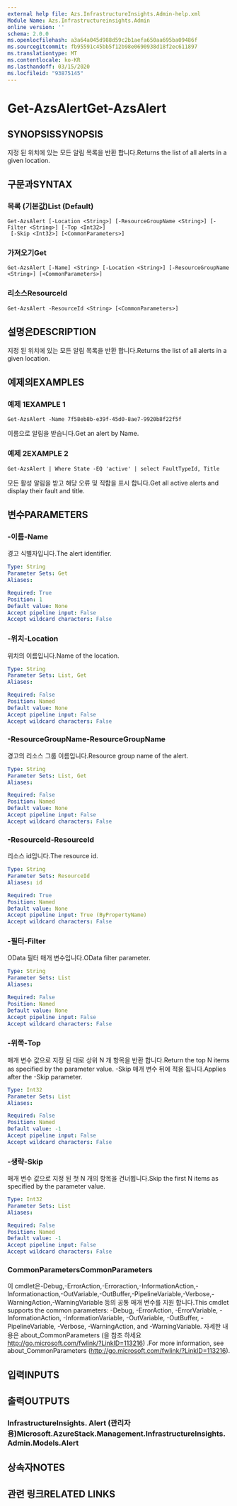 ```yaml
---
external help file: Azs.InfrastructureInsights.Admin-help.xml
Module Name: Azs.Infrastructureinsights.Admin
online version: ''
schema: 2.0.0
ms.openlocfilehash: a3a64a045d988d59c2b1aefa650aa695ba09486f
ms.sourcegitcommit: fb95591c45bb5f12b98e0690938d18f2ec611897
ms.translationtype: MT
ms.contentlocale: ko-KR
ms.lasthandoff: 03/15/2020
ms.locfileid: "93875145"
---
```

# <span data-ttu-id="ad7c5-101">Get-AzsAlert</span><span class="sxs-lookup"><span data-stu-id="ad7c5-101">Get-AzsAlert</span></span>

## <span data-ttu-id="ad7c5-102">SYNOPSIS</span><span class="sxs-lookup"><span data-stu-id="ad7c5-102">SYNOPSIS</span></span>
<span data-ttu-id="ad7c5-103">지정 된 위치에 있는 모든 알림 목록을 반환 합니다.</span><span class="sxs-lookup"><span data-stu-id="ad7c5-103">Returns the list of all alerts in a given location.</span></span>

## <span data-ttu-id="ad7c5-104">구문과</span><span class="sxs-lookup"><span data-stu-id="ad7c5-104">SYNTAX</span></span>

### <span data-ttu-id="ad7c5-105">목록 (기본값)</span><span class="sxs-lookup"><span data-stu-id="ad7c5-105">List (Default)</span></span>
```
Get-AzsAlert [-Location <String>] [-ResourceGroupName <String>] [-Filter <String>] [-Top <Int32>]
 [-Skip <Int32>] [<CommonParameters>]
```

### <span data-ttu-id="ad7c5-106">가져오기</span><span class="sxs-lookup"><span data-stu-id="ad7c5-106">Get</span></span>
```
Get-AzsAlert [-Name] <String> [-Location <String>] [-ResourceGroupName <String>] [<CommonParameters>]
```

### <span data-ttu-id="ad7c5-107">리소스</span><span class="sxs-lookup"><span data-stu-id="ad7c5-107">ResourceId</span></span>
```
Get-AzsAlert -ResourceId <String> [<CommonParameters>]
```

## <span data-ttu-id="ad7c5-108">설명은</span><span class="sxs-lookup"><span data-stu-id="ad7c5-108">DESCRIPTION</span></span>
<span data-ttu-id="ad7c5-109">지정 된 위치에 있는 모든 알림 목록을 반환 합니다.</span><span class="sxs-lookup"><span data-stu-id="ad7c5-109">Returns the list of all alerts in a given location.</span></span>

## <span data-ttu-id="ad7c5-110">예제의</span><span class="sxs-lookup"><span data-stu-id="ad7c5-110">EXAMPLES</span></span>

### <span data-ttu-id="ad7c5-111">예제 1</span><span class="sxs-lookup"><span data-stu-id="ad7c5-111">EXAMPLE 1</span></span>
```
Get-AzsAlert -Name 7f58eb8b-e39f-45d0-8ae7-9920b8f22f5f
```

<span data-ttu-id="ad7c5-112">이름으로 알림을 받습니다.</span><span class="sxs-lookup"><span data-stu-id="ad7c5-112">Get an alert by Name.</span></span>

### <span data-ttu-id="ad7c5-113">예제 2</span><span class="sxs-lookup"><span data-stu-id="ad7c5-113">EXAMPLE 2</span></span>
```
Get-AzsAlert | Where State -EQ 'active' | select FaultTypeId, Title
```

<span data-ttu-id="ad7c5-114">모든 활성 알림을 받고 해당 오류 및 직함을 표시 합니다.</span><span class="sxs-lookup"><span data-stu-id="ad7c5-114">Get all active alerts and display their fault and title.</span></span>

## <span data-ttu-id="ad7c5-115">변수</span><span class="sxs-lookup"><span data-stu-id="ad7c5-115">PARAMETERS</span></span>

### <span data-ttu-id="ad7c5-116">-이름</span><span class="sxs-lookup"><span data-stu-id="ad7c5-116">-Name</span></span>
<span data-ttu-id="ad7c5-117">경고 식별자입니다.</span><span class="sxs-lookup"><span data-stu-id="ad7c5-117">The alert identifier.</span></span>

```yaml
Type: String
Parameter Sets: Get
Aliases:

Required: True
Position: 1
Default value: None
Accept pipeline input: False
Accept wildcard characters: False
```

### <span data-ttu-id="ad7c5-118">-위치</span><span class="sxs-lookup"><span data-stu-id="ad7c5-118">-Location</span></span>
<span data-ttu-id="ad7c5-119">위치의 이름입니다.</span><span class="sxs-lookup"><span data-stu-id="ad7c5-119">Name of the location.</span></span>

```yaml
Type: String
Parameter Sets: List, Get
Aliases:

Required: False
Position: Named
Default value: None
Accept pipeline input: False
Accept wildcard characters: False
```

### <span data-ttu-id="ad7c5-120">-ResourceGroupName</span><span class="sxs-lookup"><span data-stu-id="ad7c5-120">-ResourceGroupName</span></span>
<span data-ttu-id="ad7c5-121">경고의 리소스 그룹 이름입니다.</span><span class="sxs-lookup"><span data-stu-id="ad7c5-121">Resource group name of the alert.</span></span>

```yaml
Type: String
Parameter Sets: List, Get
Aliases:

Required: False
Position: Named
Default value: None
Accept pipeline input: False
Accept wildcard characters: False
```

### <span data-ttu-id="ad7c5-122">-ResourceId</span><span class="sxs-lookup"><span data-stu-id="ad7c5-122">-ResourceId</span></span>
<span data-ttu-id="ad7c5-123">리소스 id입니다.</span><span class="sxs-lookup"><span data-stu-id="ad7c5-123">The resource id.</span></span>

```yaml
Type: String
Parameter Sets: ResourceId
Aliases: id

Required: True
Position: Named
Default value: None
Accept pipeline input: True (ByPropertyName)
Accept wildcard characters: False
```

### <span data-ttu-id="ad7c5-124">-필터</span><span class="sxs-lookup"><span data-stu-id="ad7c5-124">-Filter</span></span>
<span data-ttu-id="ad7c5-125">OData 필터 매개 변수입니다.</span><span class="sxs-lookup"><span data-stu-id="ad7c5-125">OData filter parameter.</span></span>

```yaml
Type: String
Parameter Sets: List
Aliases:

Required: False
Position: Named
Default value: None
Accept pipeline input: False
Accept wildcard characters: False
```

### <span data-ttu-id="ad7c5-126">-위쪽</span><span class="sxs-lookup"><span data-stu-id="ad7c5-126">-Top</span></span>
<span data-ttu-id="ad7c5-127">매개 변수 값으로 지정 된 대로 상위 N 개 항목을 반환 합니다.</span><span class="sxs-lookup"><span data-stu-id="ad7c5-127">Return the top N items as specified by the parameter value.</span></span>
<span data-ttu-id="ad7c5-128">-Skip 매개 변수 뒤에 적용 됩니다.</span><span class="sxs-lookup"><span data-stu-id="ad7c5-128">Applies after the -Skip parameter.</span></span>

```yaml
Type: Int32
Parameter Sets: List
Aliases:

Required: False
Position: Named
Default value: -1
Accept pipeline input: False
Accept wildcard characters: False
```

### <span data-ttu-id="ad7c5-129">-생략</span><span class="sxs-lookup"><span data-stu-id="ad7c5-129">-Skip</span></span>
<span data-ttu-id="ad7c5-130">매개 변수 값으로 지정 된 첫 N 개의 항목을 건너뜁니다.</span><span class="sxs-lookup"><span data-stu-id="ad7c5-130">Skip the first N items as specified by the parameter value.</span></span>

```yaml
Type: Int32
Parameter Sets: List
Aliases:

Required: False
Position: Named
Default value: -1
Accept pipeline input: False
Accept wildcard characters: False
```

### <span data-ttu-id="ad7c5-131">CommonParameters</span><span class="sxs-lookup"><span data-stu-id="ad7c5-131">CommonParameters</span></span>
<span data-ttu-id="ad7c5-132">이 cmdlet은-Debug,-ErrorAction,-Erroraction,-InformationAction,-Informationaction,-OutVariable,-OutBuffer,-PipelineVariable,-Verbose,-WarningAction,-WarningVariable 등의 공통 매개 변수를 지원 합니다.</span><span class="sxs-lookup"><span data-stu-id="ad7c5-132">This cmdlet supports the common parameters: -Debug, -ErrorAction, -ErrorVariable, -InformationAction, -InformationVariable, -OutVariable, -OutBuffer, -PipelineVariable, -Verbose, -WarningAction, and -WarningVariable.</span></span> <span data-ttu-id="ad7c5-133">자세한 내용은 about_CommonParameters (을 참조 하세요 http://go.microsoft.com/fwlink/?LinkID=113216) .</span><span class="sxs-lookup"><span data-stu-id="ad7c5-133">For more information, see about_CommonParameters (http://go.microsoft.com/fwlink/?LinkID=113216).</span></span>

## <span data-ttu-id="ad7c5-134">입력</span><span class="sxs-lookup"><span data-stu-id="ad7c5-134">INPUTS</span></span>

## <span data-ttu-id="ad7c5-135">출력</span><span class="sxs-lookup"><span data-stu-id="ad7c5-135">OUTPUTS</span></span>

### <span data-ttu-id="ad7c5-136">InfrastructureInsights. Alert (관리자 용)</span><span class="sxs-lookup"><span data-stu-id="ad7c5-136">Microsoft.AzureStack.Management.InfrastructureInsights.Admin.Models.Alert</span></span>

## <span data-ttu-id="ad7c5-137">상속자</span><span class="sxs-lookup"><span data-stu-id="ad7c5-137">NOTES</span></span>

## <span data-ttu-id="ad7c5-138">관련 링크</span><span class="sxs-lookup"><span data-stu-id="ad7c5-138">RELATED LINKS</span></span>
